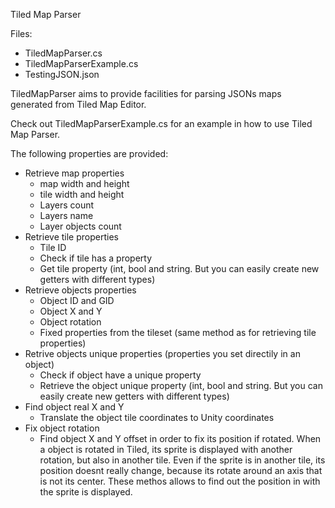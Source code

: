 Tiled Map Parser

Files:
+ TiledMapParser.cs
+ TiledMapParserExample.cs
+ TestingJSON.json

TiledMapParser aims to provide facilities for parsing JSONs maps generated from Tiled Map Editor.

Check out TiledMapParserExample.cs for an example in how to use Tiled Map Parser.

The following properties are provided:

- Retrieve map properties
	* map width and height
	* tile width and height
	* Layers count
	* Layers name
	* Layer objects count
- Retrieve tile properties
	* Tile ID
	* Check if tile has a property
	* Get tile property (int, bool and string. But you can easily create new getters with different types)
- Retrieve objects properties
	* Object ID and GID
	* Object X and Y
	* Object rotation
	* Fixed properties from the tileset (same method as for retrieving tile properties)
- Retrive objects unique properties (properties you set directily in an object)
	* Check if object have a unique property
	* Retrieve the object unique property (int, bool and string. But you can easily create new getters with different types)
- Find object real X and Y
	* Translate the object tile coordinates to Unity coordinates
- Fix object rotation
	* Find object X and Y offset in order to fix its position if rotated. When a object is rotated in Tiled, its sprite is displayed with another rotation, but also in another tile. Even if the sprite is in another tile, its position doesnt really change, because its rotate around an axis that is not its center. These methos allows to find out the position in with the sprite is displayed.


